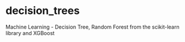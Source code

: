 # decision_trees
Machine Learning -  Decision Tree, Random Forest from the scikit-learn library and XGBoost
